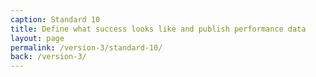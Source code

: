 ```yaml
---
caption: Standard 10
title: Define what success looks like and publish performance data
layout: page
permalink: /version-3/standard-10/
back: /version-3/
---
```

